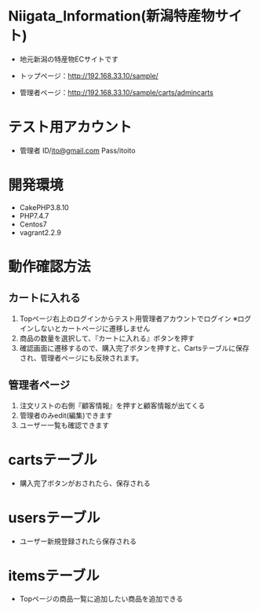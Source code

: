 # **Niigata_Information(新潟特産物サイト)**

- 地元新潟の特産物ECサイトです

- トップページ：http://192.168.33.10/sample/  

- 管理者ページ：http://192.168.33.10/sample/carts/admincarts

# テスト用アカウント

- 管理者
ID/ito@gmail.com
Pass/itoito

# 開発環境
- CakePHP3.8.10
- PHP7.4.7
- Centos7
- vagrant2.2.9
  
# 動作確認方法
## カートに入れる
1. Topページ右上のログインからテスト用管理者アカウントでログイン
  ※ログインしないとカートページに遷移しません
2. 商品の数量を選択して、『カートに入れる』ボタンを押す
3. 確認画面に遷移するので、購入完了ボタンを押すと、Cartsテーブルに保存され、管理者ページにも反映されます。

## 管理者ページ
1. 注文リストの右側『顧客情報』を押すと顧客情報が出てくる
2. 管理者のみedit(編集)できます
3. ユーザー一覧も確認できます

# cartsテーブル
- 購入完了ボタンがおされたら、保存される

# usersテーブル
- ユーザー新規登録されたら保存される

# itemsテーブル
- Topページの商品一覧に追加したい商品を追加できる
